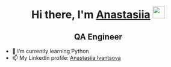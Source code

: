 <h1 align="center">Hi there, I'm <a href="https://ivantsova-qa.github.io/homepage/" target="_blank">Anastasiia</a> 
<img src="https://github.com/blackcater/blackcater/raw/main/images/Hi.gif" height="32"/></h1>
<h2 align="center">QA Engineer</h2>

- 🌱 I’m currently learning Python
- 📫 My LinkedIn profile: [Anastasiia Ivantsova](https://www.linkedin.com/in/anastasiia-ivantsova-58a728114/)
